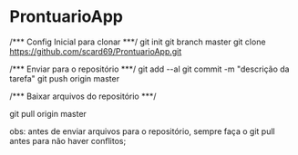 # ProntuarioApp

/*** Config Inicial para clonar ***/
git init
git branch master
git clone https://github.com/scard69/ProntuarioApp.git


/*** Enviar para o repositório ***/
git add --al
git commit -m "descrição da tarefa"
git push origin master

/*** Baixar arquivos do repositório ***/

git pull origin master

obs: antes de enviar arquivos para o repositório, sempre faça o git pull antes
para não haver conflitos;